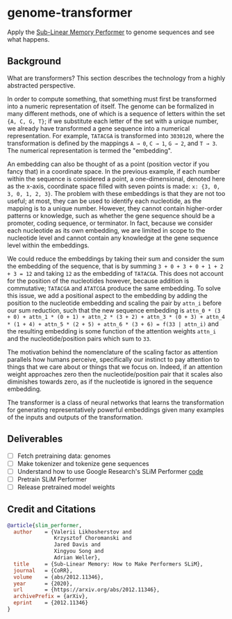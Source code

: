 # genome-transformer

Apply the [Sub-Linear Memory Performer](https://arxiv.org/pdf/2012.11346.pdf) to genome sequences and see what happens.

## Background

What are transformers? This section describes the technology from a highly abstracted perspective.

In order to compute something, that something must first be transformed into a numeric representation of itself.
The genome can be formalized in many different methods, one of which is a sequence of letters within the set `{A, C, G, T}`; if we substitute each letter of the set with a unique number, we already have transformed a gene sequence into a numerical representation.
For example, `TATACGA` is transformed into `3030120`, where the transformation is defined by the mappings `A → 0`, `C → 1`, `G → 2`, and `T → 3`.
The numerical representation is termed the "embedding".

An embedding can also be thought of as a point (position vector if you fancy that) in a coordinate space.
In the previous example, if each number within the sequence is considered a point, a one-dimensional, denoted here as the x-axis, coordinate space filled with seven points is made: `x: {3, 0, 3, 0, 1, 2, 3}`.
The problem with these embeddings is that they are not too useful; at most, they can be used to identify each nucleotide, as the mapping is to a unique number.
However, they cannot contain higher-order patterns or knowledge, such as whether the gene sequence should be a promoter, coding sequence, or terminator.
In fact, because we consider each nucleotide as its own embedding, we are limited in scope to the nucleotide level and cannot contain any knowledge at the gene sequence level within the embeddings.

We could reduce the embeddings by taking their sum and consider the sum the embedding of the sequence, that is by summing `3 + 0 + 3 + 0 + 1 + 2 + 3 = 12` and taking `12` as the embedding of `TATACGA`.
This does not account for the position of the nucleotides however, because addition is commutative; `TATACGA` and `ATATCGA` produce the same embedding.
To solve this issue, we add a positional aspect to the embedding by adding the position to the nucleotide embedding and scaling the pair by `attn_i` before our sum reduction, such that the new sequence embedding is `attn_0 * (3 + 0) + attn_1 * (0 + 1) + attn_2 * (3 + 2) + attn_3 * (0 + 3) + attn_4 * (1 + 4) + attn_5 * (2 + 5) + attn_6 * (3 + 6) = f(33 | attn_i)` and the resulting embedding is some function of the attention weights `attn_i` and the nucleotide/position pairs which sum to `33`.

The motivation behind the nomenclature of the scaling factor as attention parallels how humans perceive, specifically our instinct to pay attention to things that we care about or things that we focus on.
Indeed, if an attention weight approaches zero then the nucleotide/position pair that it scales also diminishes towards zero, as if the nucleotide is ignored in the sequence embedding.

The transformer is a class of neural networks that learns the transformation for generating representatively powerful embeddings given many examples of the inputs and outputs of the transformation.

## Deliverables

- [ ] Fetch pretraining data: genomes
- [ ] Make tokenizer and tokenize gene sequences
- [ ] Understand how to use Google Research's SLiM Performer [code](https://github.com/google-research/google-research/tree/master/performer/models/slim_performer)
- [ ] Pretrain SLiM Performer
- [ ] Release pretrained model weights

## Credit and Citations

```bibtex
@article{slim_performer,
  author    = {Valerii Likhosherstov and
               Krzysztof Choromanski and
               Jared Davis and
               Xingyou Song and
               Adrian Weller},
  title     = {Sub-Linear Memory: How to Make Performers SLiM},
  journal   = {CoRR},
  volume    = {abs/2012.11346},
  year      = {2020},
  url       = {https://arxiv.org/abs/2012.11346},
  archivePrefix = {arXiv},
  eprint    = {2012.11346}
}
```

